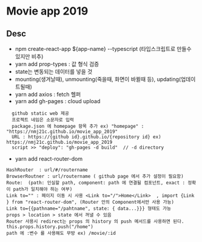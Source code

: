 # Movie app 2019

## Desc
- npm create-react-app ${app-name} --typescript (타입스크립트로 만들수 있지만 비추)
- yarn add prop-types : 값 형식 검증
- state는 변동되는 데이터를 넣을 것
- mounting(생겨날때), unmounting(죽을때, 화면이 바뀔때 등), updating(업데이트될때)
- yarn add axios : fetch 헬퍼
- yarn add gh-pages : cloud upload
```
  github static web 제공
  프로젝트 네임은 소문자로 입력
  package.json 에 homepage 항목 추가 ex) "homepage" : "https://nmj21c.github.io/movie_app_2019"
  URL : https://{github id}.github.io/{repository id} ex) https://nmj21c.github.io/movie_app_2019
  script >> "deploy": "gh-pages -d build"  // -d directory
```
- yarn add react-router-dom
```
HashRouter  : url/#/routername
BrowserRoutner : url/routername ( github page 에서 추가 설정이 필요함)
Route:  (path: 인실할 path, component: path 에 연결될 컴포넌트, exact : 정확이 path가 일치해야 하는 여부)
Link to="" : 페이지 이동 시 사용 <Link to="/">Home</Link>  , import {Link } from "react-router-dom", (Router 안의 Component에서만 사용 가능)
Link to={{pathname="/pahtname", state: { data...}}} 형태도 가능
props > location > state 에서 꺼낼 수 있음
Router 사용시 redirect는 props 의 history 의 push 메서드를 사용하면 된다. this.props.history.push("/home")
path 에 :변수 를 사용해도 무방 ex) /movie/:id 
```
